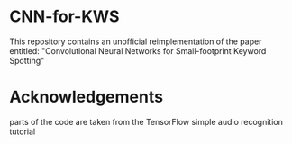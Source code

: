 # CNN-for-KWS
This repository contains an unofficial reimplementation of the paper entitled: 
"Convolutional Neural Networks for Small-footprint Keyword Spotting"

# Acknowledgements
parts of the code are taken from the TensorFlow simple audio recognition tutorial

